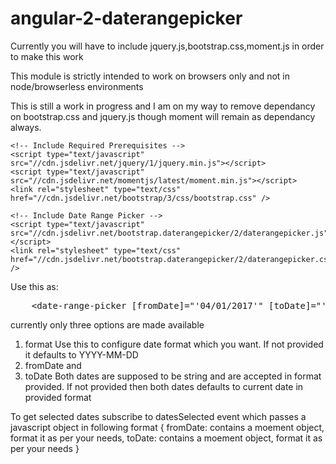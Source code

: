 # angular-2-daterangepicker

Currently you will have to include jquery.js,bootstrap.css,moment.js in order to make this work

This module is strictly intended to work on browsers only and not in node/browserless environments

This is still a work in progress and I am on my way to remove dependancy on bootstrap.css and jquery.js though moment will remain as dependancy always.

	<!-- Include Required Prerequisites -->
	<script type="text/javascript" src="//cdn.jsdelivr.net/jquery/1/jquery.min.js"></script>
	<script type="text/javascript" src="//cdn.jsdelivr.net/momentjs/latest/moment.min.js"></script>
	<link rel="stylesheet" type="text/css" href="//cdn.jsdelivr.net/bootstrap/3/css/bootstrap.css" />

	<!-- Include Date Range Picker -->
	<script type="text/javascript" src="//cdn.jsdelivr.net/bootstrap.daterangepicker/2/daterangepicker.js"></script>
	<link rel="stylesheet" type="text/css" href="//cdn.jsdelivr.net/bootstrap.daterangepicker/2/daterangepicker.css" />

Use this as: 
<pre>
	&lt;date-range-picker [fromDate]="'04/01/2017'" [toDate]="'04/02/2017'" [format]="'DD/MM/YYYY'" (datesSelected)="demo($event)"&gt; &lt;/date-range-picker&gt;
</pre>

currently only three options are made available

1. format
	Use this to configure date format which you want. If not provided it defaults to YYYY-MM-DD
2. fromDate and
3. toDate
	Both dates are supposed to be string and are accepted in format provided.
	If not provided then both dates defaults to current date in provided format
	
To get selected dates subscribe to datesSelected event
which passes a javascript object in following format
{
	fromDate: contains a moement object, format it as per your needs,
	toDate: contains a moement object, format it as per your needs
}